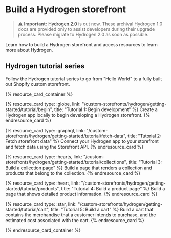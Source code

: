# Build a Hydrogen storefront


> ⚠️ **Important:** [Hydrogen 2.0](https://hydrogen.shopify.dev) is out now. These archival Hydrogen 1.0 docs are provided only to assist developers during their upgrade process. Please migrate to Hydrogen 2.0 as soon as possible.


Learn how to build a Hydrogen storefront and access resources to learn more about Hydrogen.

## Hydrogen tutorial series

Follow the Hydrogen tutorial series to go from "Hello World" to a fully built out Shopify custom storefront.

{% resource_card_container %}

{% resource_card type: :globe, link: "/custom-storefronts/hydrogen/getting-started/tutorial/begin", title: "Tutorial 1: Begin development" %}
Create a Hydrogen app locally to begin developing a Hydrogen storefront.
{% endresource_card %}

{% resource_card type: :graphql, link: "/custom-storefronts/hydrogen/getting-started/tutorial/fetch-data", title: "Tutorial 2: Fetch storefront data" %}
Connect your Hydrogen app to your storefront and fetch data using the Storefront API.
{% endresource_card %}

{% resource_card type: :hearts, link: "/custom-storefronts/hydrogen/getting-started/tutorial/collections", title: "Tutorial 3: Build a collection page" %}
Build a page that renders a collection and products that belong to the collection.
{% endresource_card %}

{% resource_card type: :heart, link: "/custom-storefronts/hydrogen/getting-started/tutorial/products", title: "Tutorial 4: Build a product page" %}
Build a page that shows detailed product information.
{% endresource_card %}

{% resource_card type: :star, link: "/custom-storefronts/hydrogen/getting-started/tutorial/cart", title: "Tutorial 5: Build a cart" %}
Build a cart that contains the merchandise that a customer intends to purchase, and the estimated cost associated with the cart.
{% endresource_card %}

{% endresource_card_container %}

